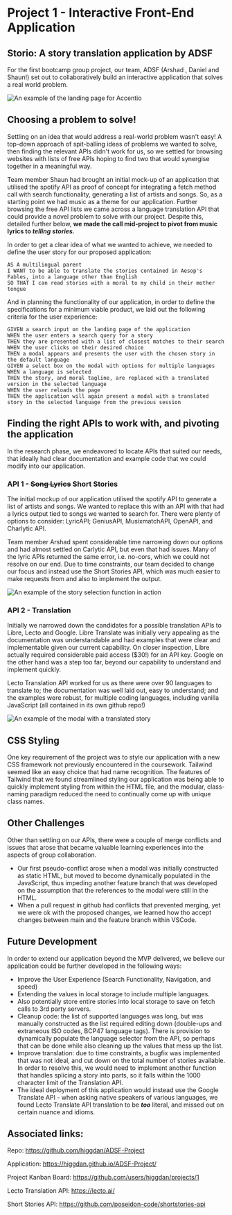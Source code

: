 # Project 1 - Interactive Front-End Application
## Storio: A story translation application by ADSF

For the first bootcamp group project, our team, ADSF (Arshad , Daniel and Shaun!) set out to collaboratively build an interactive application that solves a real world problem. 

![An example of the landing page for Accentio](./assets/landing-page.png)

## Choosing a problem to solve!
Settling on an idea that would address a real-world problem wasn't easy! A top-down approach of spit-balling ideas of problems we wanted to solve, then finding the relevant APIs didn't work for us, so we settled for browsing websites with lists of free APIs hoping to find two that would synergise together in a meaningful way. 

Team member Shaun had brought an initial mock-up of an application that utilised the spotify API as proof of concept for integrating a fetch method call with search functionality, generating a list of artists and songs. So, as a starting point we had music as a theme for our application. Further browsing the free API lists we came across a language translation API that could provide a novel problem to solve with our project. Despite this, detailed further below, **we made the call mid-project to pivot from music lyrics to *telling stories.***

In order to get a clear idea of what we wanted to achieve, we needed to define the user story for our proposed application:
```
AS A multilingual parent
I WANT to be able to translate the stories contained in Aesop's Fables, into a language other than English
SO THAT I can read stories with a moral to my child in their mother tongue
```

And in planning the functionality of our application, in order to define the specifications for a minimum viable product, we laid out the following criteria for the user experience:
```
GIVEN a search input on the landing page of the application
WHEN the user enters a search query for a story
THEN they are presented with a list of closest matches to their search 
WHEN the user clicks on their desired choice
THEN a modal appears and presents the user with the chosen story in the default language
GIVEN a select box on the modal with options for multiple languages
WHEN a language is selected
THEN the story, and moral tagline, are replaced with a translated version in the selected language
WHEN the user reloads the page
THEN the application will again present a modal with a translated story in the selected language from the previous session
```

## Finding the right APIs to work with, and pivoting the application
In the research phase, we endeavored to locate APIs that suited our needs, that ideally had clear documentation and example code that we could modify into our application.
### API 1 - ~~Song Lyrics~~ Short Stories
The initial mockup of our application utilised the spotify API to generate a list of artists and songs. We wanted to replace this with an API with that had a lyrics output tied to songs we wanted to search for. There were plenty of options to consider: LyricAPI; GeniusAPI, MusixmatchAPI, OpenAPI, and Charlytic API. 

Team member Arshad spent considerable time narrowing down our options and had almost settled on Carlytic API, but even that had issues. Many of the lyric APIs returned the same error, i.e. no-cors, which we could not resolve on our end. Due to time constraints, our team decided to change our focus and instead use the Short Stories API, which was much easier to make requests from and also to implement the output.

![An example of the story selection function in action](./assets/story-list.png)

### API 2 - Translation
Initially we narrowed down the candidates for a possible translation APIs to Libre, Lecto and Google. Libre Translate was initially very appealing as the documentation was understandable and had examples that were clear and implementable given our current capability. On closer inspection, Libre actually required considerable paid access ($30!) for an API key. Google on the other hand was a step too far, beyond our capability to understand and implement quickly.

Lecto Translation API worked for us as there were over 90 languages to translate to; the documentation was well laid out, easy to understand; and the examples were robust, for multiple coding languages, including vanilla JavaScript (all contained in its own github repo!)

![An example of the modal with a translated story](./assets/Storio-Translate.gif)

## CSS Styling
One key requirement of the project was to style our application with a new CSS framework not previously encountered in the coursework. Tailwind seemed like an easy choice that had name recognition. The features of Tailwind that we found streamlined styling our application was being able to quickly implement styling from within the HTML file, and the  modular, class-naming paradigm reduced the need to continually come up with unique class names.

## Other Challenges
Other than settling on our APIs, there were a couple of merge conflicts and issues that arose that became valuable learning experiences into the aspects of group collaboration.
* Our first pseudo-conflict arose when a modal was initially constructed as static HTML, but moved to become dynamically populated in the JavaScript, thus impeding another feature branch that was developed on the assumption that the references to the modal were still in the HTML. 
* When a pull request in github had conflicts that prevented merging, yet we were ok with the proposed changes, we learned how tho accept changes between main and the feature branch within VSCode.

## Future Development
In order to extend our application beyond the MVP delivered, we believe our application could be further developed in the following ways:
* Improve the User Experience (Search Functionality, Navigation, and speed)
* Extending the values in local storage to include multiple languages.
* Also potentially store entire stories into local storage to save on fetch calls to 3rd party servers.
* Cleanup code: the list of supported languages was long, but was manually constructed as the list required editing down (double-ups and extraneous ISO codes, BCP47 language tags). There is provision to dynamically populate the language selector from the API, so perhaps that can be done while also cleaning up the values that mess up the list.
* Improve translation: due to time constraints, a bugfix was implemented that was not ideal, and cut down on the total number of stories available. In order to resolve this, we would need to implement another function that handles splicing a story into parts, so it falls within the 1000 character limit of the Translation API.
* The ideal deployment of this application would instead use the Google Translate API - when asking native speakers of various languages, we found Lecto Translate API translation to be ***too*** literal, and missed out on certain nuance and idioms.


## Associated links:

Repo:
https://github.com/higgdan/ADSF-Project

Application:
https://higgdan.github.io/ADSF-Project/

Project Kanban Board:
https://github.com/users/higgdan/projects/1

Lecto Translation API:
https://lecto.ai/

Short Stories API:
https://github.com/poseidon-code/shortstories-api
